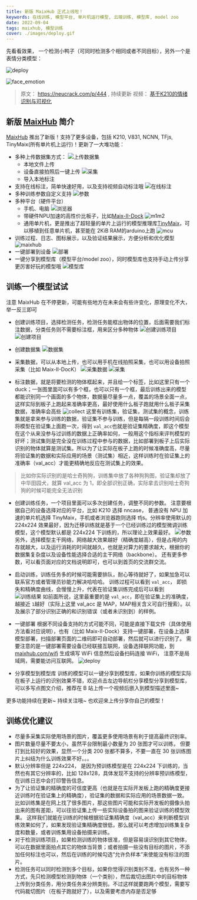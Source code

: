```yaml
---
title: 新版 MaixHub 正式上线啦！
keywords: 在线训练, 模型平台, 单片机运行模型, 云端训练, 模型库, model zoo
date: 2022-09-04
tags: maixhub, 模型训练
cover: ./images/deploy.gif
---
```




先看看效果， 一个检测小鸭子（可同时检测多个相同或者不同目标），另外一个是表情分类模型：

![deploy](./images/deploy.gif)

![face_emotion](./images/face_emotion.gif)

<!-- more -->

> 原文： https://neucrack.com/p/444 , 持续更新
> 视频： [基于K210的情绪识别与可视化](https://www.bilibili.com/video/BV1Xe4y1D7ne?spm_id_from=333.337.search-card.all.click&vd_source=6c974e13f53439d17d6a092a499df304)

## 新版 [MaixHub](https://maixhub.com) 简介

[MaixHub](https://maixhub.com) 推出了新版！支持了更多设备，包括 K210, V831, NCNN, TFjs, TinyMaix(所有单片机上运行)！更新了一大堆功能：
* 多种上传数据集方式：
![上传数据集](./images/1.jpg)
  * 本地文件上传
  * 设备直接拍照后一键上传
  ![采集](./images/采集.jpg)
  * 导入本地标注
* 支持在线标注，简单快速好用，以及支持视频自动标注哦
  ![在线标注](./images/在线标注.jpg)
* 多种训练参数自定义支持
![参数](./images/参数.jpg)
* 多种平台（硬件平台）
  * 手机、电脑
  ![浏览器](./images/浏览器.jpg)
  * 带硬件NPU加速的高性价比板子，比如[Maix-II-Dock](https://wiki.sipeed.com/hardware/zh/maixII/M2/resources.html)
  ![m1m2](./images/m1m2.jpg)
  * 通用单片机，更是推出了超轻量的单片上运行的模型推理库[TinyMaix](https://github.com/sipeed/TinyMaix)，可以移植到任意单片机，甚至能在 2KiB RAM的arduino上跑
  ![mcu](./images/mcu.jpg)
* 训练过程、日志、图标展示，以及验证结果展示，方便分析和优化模型
![maixhub](./images/maixhub.jpg)
* 一键部署到设备
![部署](./images/部署.jpg)
* 一键分享到模型库（模型平台/model zoo），同时模型库也支持手动上传分享更厉害好玩的模型哦
![模型库](./images/模型库.jpg)

## 训练一个模型试试

注意 MaixHub 在不停更新，可能有些地方在未来会有些许变化，原理变化不大，举一反三即可

* 创建训练项目，选择检测任务，检测任务能框出物体的位置，后面需要我们标注数据，分类任务则不需要标注框，用来区分多种物体
![创建训练项目](./images/创建训练项目.jpg)
![创建项目](./images/创建项目.jpg)

* 创建数据集
![数据集](./images/数据集.jpg)

* 采集数据，可以从本地上传，也可以用手机在线拍照采集，也可以用设备拍照采集（比如 Maix-II-DocK）
![采集数据](./images/采集数据.jpg)
![采集](./images/采集.jpg)

* 标注数据，就是将要检测的物体框起来，并且给一个标签，比如这里只有一个duck；一张图里面可以有多个框，也可以只有一个框，最后训练出来的模型都能识别同一个画面的多个物体，数据量尽量多一点，覆盖的场景全面一点，这样实际到板子上跑起来准确率更高，最好使用什么板子跑就用什么板子采集数据，准确率会高些
![collect](./images/collect.gif)
这里有训练集，验证集，测试集的概念，训练集就是拿来参与训练的数据，验证集不参与训练，但是每隔一段训练时间后会将模型在验证集上面跑一次，得到 `val_acc`也就是验证集精确度，即这个模型在这个从来没参与过训练的数据上正确率如何，一般用这个指标来评判模型的好坏；测试集则是完全没在训练过程中参与的数据，比如部署到板子上后实际识别的物体就算是测试集。所以为了让实际在板子上跑的时候准确度高，尽量将验证集的数据和实际应用的场景（测试集）相近，这样训练时在验证集上的准确率（val_acc）才能更精确地反应在测试集上的效果。
> 比如你实际识别的是哈士奇狗狗，训练集中放了各种狗狗图，验证集却放了中华田园犬，就算 val_acc 为 1，即全部识别正确，实际拿去识别哈士奇狗狗的时候可能完全无法识别

* 创建训练任务，一个项目里面可以多次创建任务，调整不同的参数。
注意要根据自己的设备选择对应的平台，比如 K210 选择 nncase， 普通没有 NPU 加速的单片机选择 TinyMaix，手机或者浏览器跑则选择 tfjs。分辨率使用默认的 224x224 效果最好，因为迁移训练就是基于一个已经训练过的模型微调训练模型，这个模型默认都是 224x224 下训练的，所以理论上效果最好。
![参数](./images/参数.jpg)
另外，选择模型主干网络，网络越大效果越好（精确度越高），但是占用的内存就越大，以及运行消耗的时间就越久，也就是对算力的要求越大，根据你的数据集复杂度以及设备性能选择合适的主干网络（backbone）。
还有更多参数，可以看页面对应的文档说明即可，也可以到首页的交流群交流。

* 启动训练，训练任务多的时候可能需要排队，耐心等待就好了，如果加急可以联系官方或者管理员钞能力解决哈哈哈。
训练过程可以看到 `val_acc`， 即损失和精确度曲线，会慢慢上升，代表在验证集训练完成后可以看到
![训练结果](./images/训练结果.jpg)
如前面所说，这里最重要的是 `val_acc`，即在验证集上的准确度，越接近 `1`越好（实际上这里 val_acc 是 MAP，MAP相关含义可自行搜索）。以及展示了部分识别正确的和识别错误（或者未识别到）的样例。

* 一键部署
根据不同设备支持的方式可能不同，可能是直接下载文件（具体使用方法看对应说明），也有（比如 Maix-II-Dock）支持一键部署，在设备上选择模型部署，扫描部署页面的二维码即可自动部署，然后就可以进行识别了。
需要注意的是一键部署需要设备已经联接互联网，设备选择联网功能，到 [maixhub.com/wifi](https://maixhub.com/wifi) 生成填写 WiFi 信息然后设备扫码连接 WiFi， 注意不是局域网，需要能访问互联网。
![deploy](./images/deploy.gif)

* 分享模型到模型库
训练的模型可以一键分享到模型库，如果你训练的模型实际在板子上运行的识别效果不错，欢迎点击左边导航栏分享模型分享到模型库，可以多写点图文介绍，推荐在 B 站上传一个视频后嵌入到模型描述里面~

更多功能持续在更新~ 持续关注哦~ 也欢迎来上传分享你自己的模型！


## 训练优化建议

* 尽量多采集实际使用场景的图片，覆盖更多使用场景有利于提高最终识别率。
* 图片数量尽量不要太小，虽然平台限制最小数量为 20 张图才可以训练， 但要打到比较好的效果，显然一个分类 200 张都不算多，不要一直在 30 张训练图片上纠结为什么训练效果不好。。。
* 默认分辨率但是 224x224， 是因为预训练模型是在 224x224 下训练的，当然也有其它分辨率的，比如 128x128，具体发现不支持的分辨率预训练模型，在训练日志中会打印警告信息。
* 为了让验证集的精确度的可信度更高（也就是在实际开发板上跑的精确度更接近训练时在验证集上的精确度），验证集的数据和实际应用的场景数据一致。比如训练集是在网上找了很多图片，那这些图片可能和实际开发板的摄像头拍出来的图有差距，可以往验证集上传一些实际设备拍的图来验证训练的模型效果。
这样我们就能在训练的时候根据验证集精确度（val_acc）来判断模型训练效果如何了，如果发现验证集精确度很低，那么就可以考虑增加训练集复杂度和数量，或者训练集用设备拍摄来训练。
* 对于检测训练项目，如果检测训练的物体很准，但是容易误识别到其它物体，可以在数据里面拍点其它的物体当背景；或者拍摄一些没有目标的图片，不添加任何标注也可以，然后在训练的时候勾选“允许负样本”来使能没有标注的图片。
* 检测任务可以同时检测到多个目标，如果你觉得识别类别不准，也有另外一种方式，先只检测模型检测到物体（一个类别），然后裁切出图片中的目标物体上传到分类任务，用分类任务来分辨类别。不过这样就要跑两个模型，需要写代码裁切图片（在板子跑就好了），以及需要考虑内存是否足够






